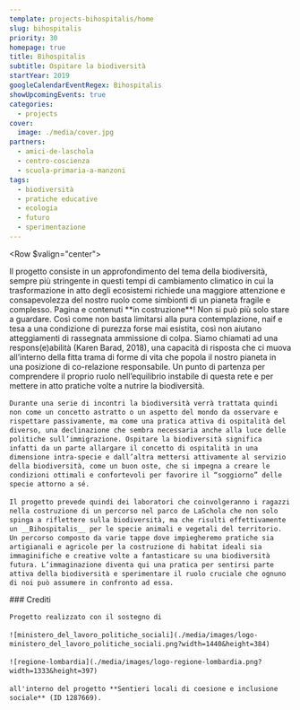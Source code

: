 ```yaml
---
template: projects-bihospitalis/home
slug: bihospitalis
priority: 30
homepage: true
title: Bihospitalis
subtitle: Ospitare la biodiversità
startYear: 2019
googleCalendarEventRegex: Bihospitalis
showUpcomingEvents: true
categories:
  - projects
cover:
  image: ./media/cover.jpg
partners:
  - amici-de-laschola
  - centro-coscienza
  - scuola-primaria-a-manzoni
tags:
  - biodiversità
  - pratiche educative
  - ecologia
  - futuro
  - sperimentazione
---
```


<Row $valign="center">
  <Col md={7}>
    Il progetto consiste in un approfondimento del tema della biodiversità, sempre più stringente in questi tempi di cambiamento climatico in cui la trasformazione in atto degli ecosistemi richiede una maggiore attenzione e consapevolezza del nostro ruolo come simbionti di un pianeta fragile e complesso.
  </Col>
  <Col md={5}>
    <Alert $bottom={3} color="lilla">
      Pagina e contenuti **in costruzione**!
    </Alert>
  </Col>
</Row>
<Row>
  <Col $initial $columned>
    Non si può più solo stare a guardare. Così come non basta limitarsi alla pura contemplazione, naif e tesa a una condizione di purezza forse mai esistita, così non aiutano atteggiamenti di rassegnata ammissione di colpa. Siamo chiamati ad una respons(e)abilità (Karen Barad, 2018), una capacità di risposta che ci muova all’interno della fitta trama di forme di vita che popola il nostro pianeta in una posizione di co-relazione responsabile. Un punto di partenza per comprendere il proprio ruolo nell’equilibrio instabile di questa rete e per mettere in atto pratiche volte a nutrire la biodiversità.
    
    Durante una serie di incontri la biodiversità verrà trattata quindi non come un concetto astratto o un aspetto del mondo da osservare e rispettare passivamente, ma come una pratica attiva di ospitalità del diverso, una declinazione che sembra necessaria anche alla luce delle politiche sull’immigrazione. Ospitare la biodiversità significa infatti da un parte allargare il concetto di ospitalità in una dimensione intra-specie e dall’altra mettersi attivamente al servizio della biodiversità, come un buon oste, che si impegna a creare le condizioni ottimali e confortevoli per favorire il “soggiorno” delle specie attorno a sé.
    
    Il progetto prevede quindi dei laboratori che coinvolgeranno i ragazzi nella costruzione di un percorso nel parco de LaSchola che non solo spinga a riflettere sulla biodiversità, ma che risulti effettivamente un __Bihospitalis__ per le specie animali e vegetali del territorio. Un percorso composto da varie tappe dove impiegheremo pratiche sia artigianali e agricole per la costruzione di habitat ideali sia immaginifiche e creative volte a fantasticare su una biodiversità futura. L’immaginazione diventa qui una pratica per sentirsi parte attiva della biodiversità e sperimentare il ruolo cruciale che ognuno di noi può assumere in confronto ad essa.
  </Col>
</Row>
<Row $top={6}>
  <Col xs={1} sm={3} md={4}></Col>
  <Col xs={10} sm={6} md={4}>
    ### Crediti

    Progetto realizzato con il sostegno di 

    ![ministero_del_lavoro_politiche_sociali](./media/images/logo-ministero_del_lavoro_politiche_sociali.png?width=1440&height=384)

    ![regione-lombardia](./media/images/logo-regione-lombardia.png?width=1333&height=397)

    all'interno del progetto **Sentieri locali di coesione e inclusione sociale** (ID 1287669).
 </Col>
</Row>
